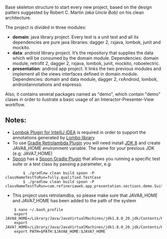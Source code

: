 Base skeleton structure to start every new project, based on the design patters suggested by Robert C. Martin *(aka Uncle Bob)* on his clean architecture.

The project is divided in three modules:
* **domain**: java library project. Every test is a unit test and all its dependencies are pure java libraries: dagger 2, rxjava, lombok, junit and mockito.
* **data**: android library project. It’s the repository that supplies the data which will be consumed by the domain module. Dependencies: domain module, retrofit 2, dagger 2, rxjava, lombok, junit, mockito, roboelectric.
* **presentation**: android app project. It links the two previous modules and implement all the views interfaces defined in domain module. Dependencies: domain and data module, dagger 2, rxAndroid, lombok, androidannotations and espresso.

Also, it contains several packages named as "demo", which contain "demo" clases in order to ilustrate a basic usage of an Interactor-Presenter-View workflow. 

## Notes:
+ [Lombok Plugin for IntelliJ IDEA](https://github.com/mplushnikov/lombok-intellij-plugin) is required in order to support the annotations generated by [Lombo library](https://github.com/rzwitserloot/lombok)
+ To use [Gradle Retrolambda Plugin](https://github.com/evant/gradle-retrolambda) you will need install [JDK 8](http://www.oracle.com/technetwork/java/javase/overview/java8-2100321.html) and create JAVA8_HOME environment variable. The same for your previous JDK (e.g: JAVA7_HOME)
+ [Spoon](https://github.com/square/spoon) has a [Spoon Gradle Plugin](https://github.com/stanfy/spoon-gradle-plugin) that allows you running a specific test suite or a test class by passing a parameter, e.g:
```
        $ ./gradlew clean build spoon -P classNameTestTuRun=fully.qualified.TestCase
        $ ./gradlew clean build spoon -P classNameTestTuRun=com.refineriaweb.app.presentation.sections.demo.SuiteIntegration
```
+ This project uses retrolamdba, so please make sure that JAVA8_HOME and JAVA7_HOME has been added to the path of the system
```
    $ nano ~/.bash_profile
	export JAVA8_HOME=/Library/Java/JavaVirtualMachines/jdk1.8.0_20.jdk/Contents/Home
	export JAVA7_HOME=/Library/Java/JavaVirtualMachines/jdk1.8.0_20.jdk/Contents/Home
	export PATH=$PATH:$JAVA8_HOME:$JAVA7_HOME
```